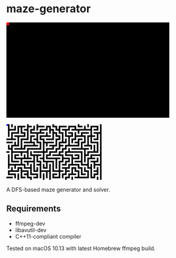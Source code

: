 # maze-generator
![DFS-based maze generation](https://github.com/firebolt55439/maze-generator/blob/master/assets/dfs-maze-generation.gif?raw=true)

![BFS-based maze solver](https://github.com/firebolt55439/maze-generator/blob/master/assets/bfs-solver-max-14mb.gif?raw=true)

A DFS-based maze generator and solver.

## Requirements
* ffmpeg-dev
* libavutil-dev
* C++11-compliant compiler

Tested on macOS 10.13 with latest Homebrew ffmpeg build.
